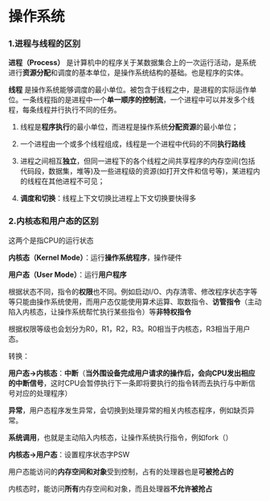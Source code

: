 # 操作系统

### 1.进程与线程的区别

**进程（Process）** 是计算机中的程序关于某数据集合上的一次运行活动，是系统进行**资源分配**和调度的基本单位，是操作系统结构的基础。也是程序的实体。

**线程** 是操作系统能够调度的最小单位。被包含于线程之中，是进程的实际运作单位。一条线程指的是进程中一个**单一顺序的控制流**，一个进程中可以并发多个线程，每条线程并行执行不同的任务。

1. 线程是**程序执行**的最小单位，而进程是操作系统**分配资源**的最小单位；
2. 一个进程由一个或多个线程组成，线程是一个进程中代码的不同**执行路线**

3. 进程之间相互**独立**，但同一进程下的各个线程之间共享程序的内存空间(包括代码段，数据集，堆等)及一些进程级的资源(如打开文件和信号等)，某进程内的线程在其他进程不可见；

4. **调度和切换**：线程上下文切换比进程上下文切换要快得多



### 2.内核态和用户态的区别

这两个是指CPU的运行状态

**内核态（Kernel Mode）**：运行**操作系统程序**，操作硬件

**用户态（User Mode）**：运行**用户程序**

根据状态不同，指令的**权限**也不同。例如启动I/O、内存清零、修改程序状态字等等只能由操作系统使用，而用户态仅能使用算术运算、取数指令、**访管指令**（主动陷入内核态，让操作系统帮忙执行某些指令）等**非特权指令**

根据权限等级也会划分为R0，R1，R2，R3。R0相当于内核态，R3相当于用户态。

转换：

**用户态->内核态**：**中断**（**当外围设备完成用户请求的操作后，会向CPU发出相应的中断信号**，这时CPU会暂停执行下一条即将要执行的指令转而去执行与中断信号对应的处理程序）

​						  	**异常**，用户态程序发生异常，会切换到处理异常的相关内核态程序，例如缺页异常。

​		 					 **系统调用**，也就是主动陷入内核态，让操作系统执行指令，例如fork（）

**内核态->用户态**：设置程序状态字PSW



用户态能访问的**内存空间和对象**受到控制，占有的处理器也是**可被抢占的**

内核态时，能访问**所有**内存空间和对象，而且处理器**不允许被抢占**

